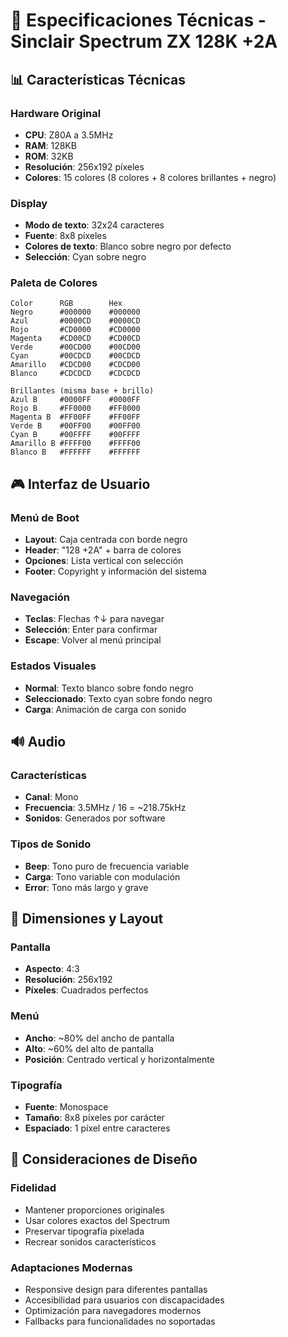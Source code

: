 # 🔧 Especificaciones Técnicas - Sinclair Spectrum ZX 128K +2A

## 📊 Características Técnicas

### **Hardware Original**
- **CPU**: Z80A a 3.5MHz
- **RAM**: 128KB
- **ROM**: 32KB
- **Resolución**: 256x192 píxeles
- **Colores**: 15 colores (8 colores + 8 colores brillantes + negro)

### **Display**
- **Modo de texto**: 32x24 caracteres
- **Fuente**: 8x8 píxeles
- **Colores de texto**: Blanco sobre negro por defecto
- **Selección**: Cyan sobre negro

### **Paleta de Colores**
```
Color      RGB        Hex
Negro      #000000    #000000
Azul       #0000CD    #0000CD
Rojo       #CD0000    #CD0000
Magenta    #CD00CD    #CD00CD
Verde      #00CD00    #00CD00
Cyan       #00CDCD    #00CDCD
Amarillo   #CDCD00    #CDCD00
Blanco     #CDCDCD    #CDCDCD

Brillantes (misma base + brillo)
Azul B     #0000FF    #0000FF
Rojo B     #FF0000    #FF0000
Magenta B  #FF00FF    #FF00FF
Verde B    #00FF00    #00FF00
Cyan B     #00FFFF    #00FFFF
Amarillo B #FFFF00    #FFFF00
Blanco B   #FFFFFF    #FFFFFF
```

## 🎮 Interfaz de Usuario

### **Menú de Boot**
- **Layout**: Caja centrada con borde negro
- **Header**: "128 +2A" + barra de colores
- **Opciones**: Lista vertical con selección
- **Footer**: Copyright y información del sistema

### **Navegación**
- **Teclas**: Flechas ↑↓ para navegar
- **Selección**: Enter para confirmar
- **Escape**: Volver al menú principal

### **Estados Visuales**
- **Normal**: Texto blanco sobre fondo negro
- **Seleccionado**: Texto cyan sobre fondo negro
- **Carga**: Animación de carga con sonido

## 🔊 Audio

### **Características**
- **Canal**: Mono
- **Frecuencia**: 3.5MHz / 16 = ~218.75kHz
- **Sonidos**: Generados por software

### **Tipos de Sonido**
- **Beep**: Tono puro de frecuencia variable
- **Carga**: Tono variable con modulación
- **Error**: Tono más largo y grave

## 📐 Dimensiones y Layout

### **Pantalla**
- **Aspecto**: 4:3
- **Resolución**: 256x192
- **Píxeles**: Cuadrados perfectos

### **Menú**
- **Ancho**: ~80% del ancho de pantalla
- **Alto**: ~60% del alto de pantalla
- **Posición**: Centrado vertical y horizontalmente

### **Tipografía**
- **Fuente**: Monospace
- **Tamaño**: 8x8 píxeles por carácter
- **Espaciado**: 1 píxel entre caracteres

## 🎨 Consideraciones de Diseño

### **Fidelidad**
- Mantener proporciones originales
- Usar colores exactos del Spectrum
- Preservar tipografía pixelada
- Recrear sonidos característicos

### **Adaptaciones Modernas**
- Responsive design para diferentes pantallas
- Accesibilidad para usuarios con discapacidades
- Optimización para navegadores modernos
- Fallbacks para funcionalidades no soportadas
